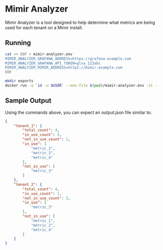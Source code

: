 # Mimir Analyzer

Mimir Analyzer is a tool designed to help determine what metrics are being used for each tenant on a Mimir install.

## Running

```bash
cat << EOF > mimir-analyzer.env
MIMIR_ANALYZER_GRAFANA_ADDRESS=https://grafana.example.com
MIMIR_ANALYZER_GRAFANA_API_TOKEN=glsa_123abc
MIMIR_ANALYZER_MIMIR_ADDRESS=https://mimir.example.com
EOF

mkdir exports
docker run -u `id -u $USER` --env-file $(pwd)/mimir-analyzer.env -it --rm -v $(pwd)/exports:/local/exports ghcr.io/nlgotz/mimir-analyzer:latest mimir_analyzer --output=output.json
```

## Sample Output

Using the commands above, you can expect an output.json file similar to:

```json
{
    "tenant_1": {
        "total_count": 4,
        "in_use_count": 3,
        "not_in_use_count": 1,
        "in_use": [
            "metric_1",
            "metric_2",
            "metric_4"
        ],
        "not_in_use": [
            "metric_3"
        ]
    },
    "tenant_2": {
        "total_count": 4,
        "in_use_count": 1,
        "not_in_use_count": 3,
        "in_use": [
            "metric_3"
        ],
        "not_in_use": [
            "metric_1",
            "metric_2",
            "metric_4"
        ]
    }
}
```
